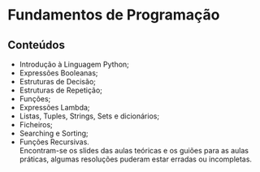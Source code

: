 # Fundamentos de Programação
## Conteúdos
- Introdução à Linguagem Python;
- Expressões Booleanas;
- Estruturas de Decisão;
- Estruturas de Repetição;
- Funções;
- Expressões Lambda;
- Listas, Tuples, Strings, Sets e dicionários;
- Ficheiros;
- Searching e Sorting;
- Funções Recursivas.<br />
Encontram-se os slides das aulas teóricas e os guiões para as aulas práticas, algumas resoluções puderam estar erradas ou incompletas.